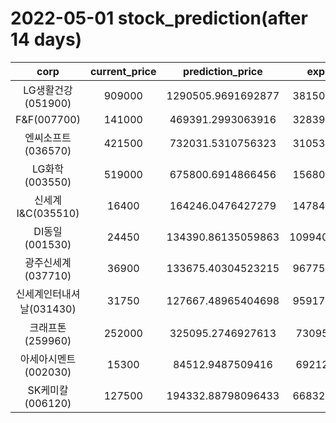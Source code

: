 # 2022-05-01 stock_prediction(after 14 days)

|   corp   |   current_price   |   prediction_price   |   expected_profit   |
|:--------:|:-----------------:|:--------------------:|:-------------------:|
|LG생활건강(051900)|909000|1290505.9691692877|381505.9691692877|
|F&F(007700)|141000|469391.2993063916|328391.2993063916|
|엔씨소프트(036570)|421500|732031.5310756323|310531.5310756323|
|LG화학(003550)|519000|675800.6914866456|156800.6914866456|
|신세계 I&C(035510)|16400|164246.0476427279|147846.0476427279|
|DI동일(001530)|24450|134390.86135059863|109940.86135059863|
|광주신세계(037710)|36900|133675.40304523215|96775.40304523215|
|신세계인터내셔날(031430)|31750|127667.48965404698|95917.48965404698|
|크래프톤(259960)|252000|325095.2746927613|73095.2746927613|
|아세아시멘트(002030)|15300|84512.9487509416|69212.9487509416|
|SK케미칼(006120)|127500|194332.88798096433|66832.88798096433|
